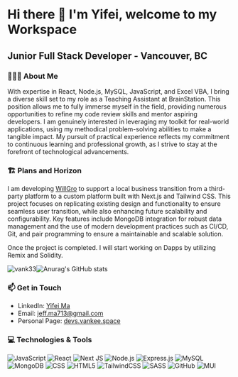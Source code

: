 
# Hi there 👋 I'm Yifei, welcome to my Workspace #

## **Junior Full Stack Developer - Vancouver, BC** ##

### 🙋🏻‍♂️ About Me ###

With expertise in React, Node.js, MySQL, JavaScript, and Excel VBA, I bring a diverse skill set to my role as a Teaching Assistant at BrainStation. This position allows me to fully immerse myself in the field, providing numerous opportunities to refine my code review skills and mentor aspiring developers. I am genuinely interested in leveraging my toolkit for real-world applications, using my methodical problem-solving abilities to make a tangible impact. My pursuit of practical experience reflects my commitment to continuous learning and professional growth, as I strive to stay at the forefront of technological advancements.

### 🏗️ Plans and Horizon ###

I am developing [WillGro](https://github.com/TomokiYoshizawa/Willgro-New) to support a local business transition from a third-party platform to a custom platform built with Next.js and Tailwind CSS. This project focuses on replicating existing design and functionality to ensure seamless user transition, while also enhancing future scalability and configurability. Key features include MongoDB integration for robust data management and the use of modern development practices such as CI/CD, Git, and pair programming to ensure a maintainable and scalable solution.

Once the project is completed. I will start working on Dapps by utilizing Remix and Solidity.


<div style="display: flex; justify-content: flex-start; align-items: center;">
    <img style="width: 40%, height: 100px" src="https://github-readme-streak-stats.herokuapp.com/?user=vank33&show_icons=true&theme=radical" alt="vank33" />
    <img style="width: 40%, height: 100px" src="https://github-readme-stats.vercel.app/api?username=VanK33&show_icons=true&theme=radical&count_private=true" alt="Anurag's GitHub stats" />
</div>


### 📫 Get in Touch
- LinkedIn: [Yifei Ma](https://www.linkedin.com/in/jeff-yifei-ma)
- Email: [jeff.ma713@gmail.com](mailto:jeff.ma713@gmail.com.com)
- Personal Page: [devs.vankee.space](https://devs.vankee.space)

### 💻 Technologies & Tools
![JavaScript](https://img.shields.io/badge/-JavaScript-%23F7DF1E?style=for-the-badge&logo=javascript&logoColor=black)
![React](https://img.shields.io/badge/-React-%23282C34?style=for-the-badge&logo=react)
![Next JS](https://img.shields.io/badge/Next-black?style=for-the-badge&logo=next.js&logoColor=white)
![Node.js](https://img.shields.io/badge/-Node.js-%23339933?style=for-the-badge&logo=node.js&logoColor=white)
![Express.js](https://img.shields.io/badge/-Express.js-%23000000?style=for-the-badge&logo=express)
![MySQL](https://img.shields.io/badge/mysql-4479A1.svg?style=for-the-badge&logo=mysql&logoColor=white)
![MongoDB](https://img.shields.io/badge/MongoDB-%234ea94b.svg?style=for-the-badge&logo=mongodb&logoColor=white)
![CSS](https://img.shields.io/badge/-CSS3-%231572B6?style=for-the-badge&logo=css3)
![HTML5](https://img.shields.io/badge/-HTML5-%23E34F26?style=for-the-badge&logo=html5&logoColor=white)
![TailwindCSS](https://img.shields.io/badge/tailwindcss-%2338B2AC.svg?style=for-the-badge&logo=tailwind-css&logoColor=white)
![SASS](https://img.shields.io/badge/-SASS-%23CC6699?style=for-the-badge&logo=sass&logoColor=white)
![GitHub](https://img.shields.io/badge/-GitHub-%23181717?style=for-the-badge&logo=github)
![MUI](https://img.shields.io/badge/MUI-%230081CB.svg?style=for-the-badge&logo=mui&logoColor=white)





